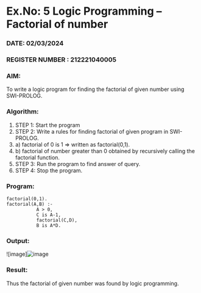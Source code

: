 # Ex.No: 5   Logic Programming – Factorial of number   
### DATE: 02/03/2024                                                                           
### REGISTER NUMBER : 212221040005
### AIM: 
To  write  a logic program for finding the factorial of given number using SWI-PROLOG. 
### Algorithm:
1. STEP 1: Start the program
2. STEP 2:  Write a rules for finding factorial of given program in SWI-PROLOG.
3.   a)	factorial of 0 is 1 => written as factorial(0,1).
4.   b)	factorial of number greater than 0 obtained by recursively calling the factorial    function.
5. STEP 3: Run the program  to find answer of  query.
6. STEP 4: Stop the program.

### Program:
```
factorial(0,1).
factorial(A,B) :-  
           A > 0, 
           C is A-1,
           factorial(C,D),
           B is A*D.

```


### Output:
![image]![image](https://github.com/Abinesh0306/AI_Lab_2023-24/assets/150830326/07e13a6b-d1c1-4021-8e2e-33d9cb7efa3c)




### Result:
Thus the factorial of given number was found by logic programming. 
